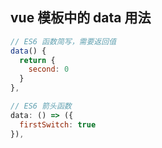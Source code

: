 ## vue 模板中的 data 用法
```js
// ES6 函数简写，需要返回值
data() {
  return {
    second: 0
  }
},

// ES6 箭头函数
data: () => ({
  firstSwitch: true
}),
```
